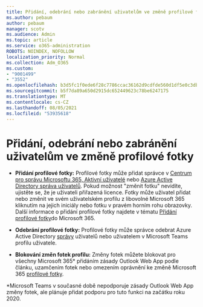 ```yaml
---
title: Přidání, odebrání nebo zabránění uživatelům ve změně profilové fotky
ms.author: pebaum
author: pebaum
manager: scotv
ms.audience: Admin
ms.topic: article
ms.service: o365-administration
ROBOTS: NOINDEX, NOFOLLOW
localization_priority: Normal
ms.collection: Adm_O365
ms.custom:
- "9001499"
- "3552"
ms.openlocfilehash: b3d5fc1f0ede6f28c7786ccac36162d9cdfde560d1df5e0c3db8128b5ee51a4f
ms.sourcegitcommit: b5f7da89a650d2915dc652449623c78be6247175
ms.translationtype: MT
ms.contentlocale: cs-CZ
ms.lasthandoff: 08/05/2021
ms.locfileid: "53935618"
---
```

# <a name="add-remove-or-prevent-users-from-changing-profile-photos"></a>Přidání, odebrání nebo zabránění uživatelům ve změně profilové fotky

- **Přidání profilové fotky:** Profilové fotky může přidat správce v [Centrum pro správu Microsoftu 365, Aktivní uživatelé](https://admin.microsoft.com/Adminportal/Home?source=applauncher#/users) nebo [Azure Active Directory správa uživatelů](https://portal.azure.com/#blade/Microsoft_AAD_IAM/UsersManagementMenuBlade/AllUsers).  Pokud možnost "změnit fotku" nevidíte, ujistěte se, že je uživateli přiřazená licence. Fotky může uživatel přidat nebo změnit ve svém uživatelském profilu z libovolné Microsoft 365 kliknutím na jejich iniciály nebo fotku v pravém horním rohu obrazovky. Další informace o přidání profilové fotky najdete v tématu [Přidání profilové fotky](https://support.office.com/article/add-your-profile-photo-to-office-365-2eaf93fd-b3f1-43b9-9cdc-bdcd548435b7)do Microsoft 365.

- **Odebrání profilové fotky:** Profilové fotky může správce odebrat Azure Active Directory [správy](https://portal.azure.com/#blade/Microsoft_AAD_IAM/UsersManagementMenuBlade/AllUsers) uživatelů nebo uživatelem v Microsoft Teams profilu uživatele.

- **Blokování změn fotek profilu:** Změny fotek můžete blokovat pro všechny Microsoft 365* přidáním zásady Outlook Web App podle článku, uzamčením fotek nebo omezením oprávnění ke změně Microsoft 365 [profilové fotky](https://answers.microsoft.com/msoffice/forum/msoffice_o365admin-mso_dep365-mso_o365b/locking-photos-or-restricting-permissions-to/1d19ae4f-de5d-4c3d-a0ad-4b8b8ac32e3d).

*Microsoft Teams v současné době nepodporuje zásady Outlook Web App změny fotek, ale plánuje přidat podporu pro tuto funkci na začátku roku 2020.
